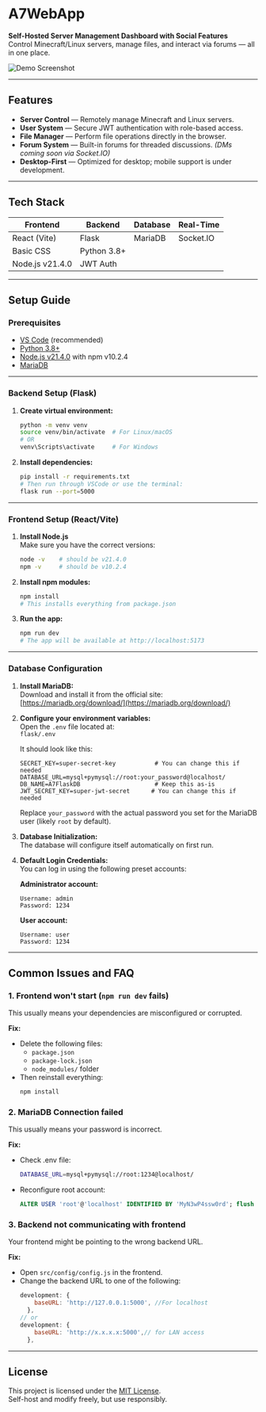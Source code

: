 # A7WebApp

**Self-Hosted Server Management Dashboard with Social Features**  
Control Minecraft/Linux servers, manage files, and interact via forums — all in one place.

![Demo Screenshot](https://via.placeholder.com/1000x400?text=Add+your+app+screenshot+here)

---

## Features

- **Server Control** — Remotely manage Minecraft and Linux servers.
- **User System** — Secure JWT authentication with role-based access.
- **File Manager** — Perform file operations directly in the browser.
- **Forum System** — Built-in forums for threaded discussions. *(DMs coming soon via Socket.IO)*
- **Desktop-First** — Optimized for desktop; mobile support is under development.

---

## Tech Stack

| **Frontend**     | **Backend** | **Database** | **Real-Time** |
|------------------|-------------|--------------|---------------|
| React (Vite)     | Flask       | MariaDB      | Socket.IO     |
| Basic CSS        | Python 3.8+ |              |               |
| Node.js v21.4.0  | JWT Auth    |              |               |

---

## Setup Guide

### Prerequisites

- [VS Code](https://code.visualstudio.com/) (recommended)
- [Python 3.8+](https://www.python.org/)
- [Node.js v21.4.0](https://nodejs.org/en/download/) with npm v10.2.4
- [MariaDB](https://mariadb.org/download/) 

---

### Backend Setup (Flask)

1. **Create virtual environment:**
   ```bash
   python -m venv venv
   source venv/bin/activate  # For Linux/macOS
   # OR
   venv\Scripts\activate     # For Windows
   ```

2. **Install dependencies:**
   ```bash
   pip install -r requirements.txt
   # Then run through VSCode or use the terminal:
   flask run --port=5000
   ```

---

### Frontend Setup (React/Vite)

1. **Install Node.js**  
   Make sure you have the correct versions:
   ```bash
   node -v    # should be v21.4.0
   npm -v     # should be v10.2.4
   ```

2. **Install npm modules:**
   ```bash
   npm install
   # This installs everything from package.json
   ```

3. **Run the app:**
   ```bash
   npm run dev
   # The app will be available at http://localhost:5173
   ```

---

### Database Configuration

1. **Install MariaDB:**  
   Download and install it from the official site:  
   [https://mariadb.org/download/](https://mariadb.org/download/)

2. **Configure your environment variables:**  
   Open the `.env` file located at:  
   `flask/.env`

   It should look like this:

   ```env
   SECRET_KEY=super-secret-key           # You can change this if needed
   DATABASE_URL=mysql+pymysql://root:your_password@localhost/
   DB_NAME=A7FlaskDB                     # Keep this as-is
   JWT_SECRET_KEY=super-jwt-secret      # You can change this if needed
   ```

   Replace `your_password` with the actual password you set for the MariaDB user (likely `root` by default).

3. **Database Initialization:**  
   The database will configure itself automatically on first run.

4. **Default Login Credentials:**  
   You can log in using the following preset accounts:

   **Administrator account:**
   ```
   Username: admin
   Password: 1234
   ```

   **User account:**
   ```
   Username: user
   Password: 1234
   ```

---

## Common Issues and FAQ

### 1. Frontend won't start (`npm run dev` fails)

This usually means your dependencies are misconfigured or corrupted.

**Fix:**
- Delete the following files:
  - `package.json`
  - `package-lock.json`
  - `node_modules/` folder
- Then reinstall everything:
  ```bash
  npm install
  ```

### 2. MariaDB Connection failed

This usually means your password is incorrect.

**Fix:**
- Check .env file:
  ```bash
  DATABASE_URL=mysql+pymysql://root:1234@localhost/
  ```

- Reconfigure root account:
  ```sql
  ALTER USER 'root'@'localhost' IDENTIFIED BY 'MyN3wP4ssw0rd'; flush privileges; exit;
  ```

### 3. Backend not communicating with frontend

Your frontend might be pointing to the wrong backend URL.

**Fix:**
- Open `src/config/config.js` in the frontend.
- Change the backend URL to one of the following:
  ```js
  development: {
      baseURL: 'http://127.0.0.1:5000', //For localhost
    },
  // or
  development: {
      baseURL: 'http://x.x.x.x:5000',// for LAN access
    },
  ```

---

## License

This project is licensed under the [MIT License](LICENSE).  
Self-host and modify freely, but use responsibly.
